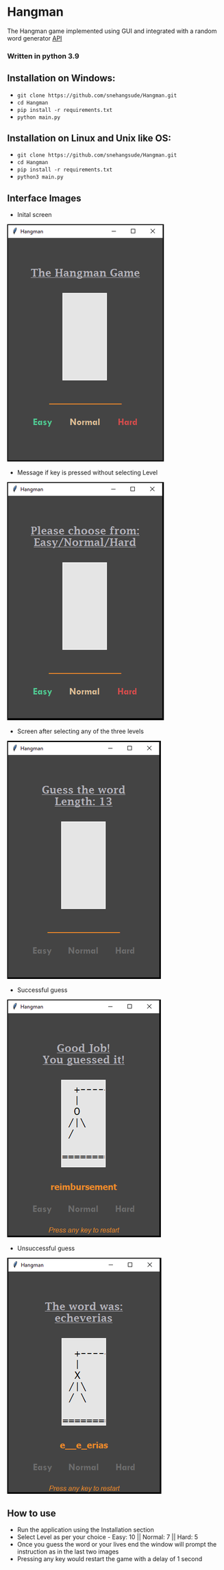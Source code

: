 # Hangman
The Hangman game implemented using GUI and integrated with a random word generator <a href="http://random-word-api.herokuapp.com/home">API</a>

### Written in python 3.9 

## Installation on Windows:
* `git clone https://github.com/snehangsude/Hangman.git`
* `cd Hangman`
* `pip install -r requirements.txt`
* `python main.py`

## Installation on Linux and Unix like OS:
* `git clone https://github.com/snehangsude/Hangman.git`
* `cd Hangman`
* `pip install -r requirements.txt`
* `python3 main.py`

## Interface Images
* Inital screen
<img src="images/Hangman.PNG">

* Message if key is pressed without selecting Level
<img src="images/Hangman2.PNG">

* Screen after selecting any of the three levels
<img src="images/Hangman3.PNG">

* Successful guess
<img src="images/Hangman4.PNG">

* Unsuccessful guess
<img src="images/Hangman5.PNG">

## How to use

* Run the application using the Installation section
* Select Level as per your choice - Easy: 10 || Normal: 7 || Hard: 5
* Once you guess the word or your lives end the window will prompt the instruction as in the last two images
* Pressing any key would restart the game with a delay of 1 second

